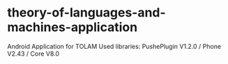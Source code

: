 # theory-of-languages-and-machines-application
Android Application for TOLAM
Used libraries: PushePlugin V1.2.0 / Phone V2.43 / Core V8.0
